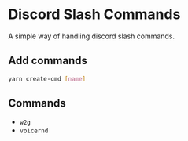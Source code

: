 # Discord Slash Commands

A simple way of handling discord slash commands.

## Add commands

```sh
yarn create-cmd [name]
```

## Commands

- `w2g`
- `voicernd`
